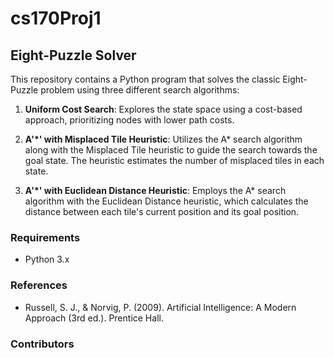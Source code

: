 # cs170Proj1
## Eight-Puzzle Solver

This repository contains a Python program that solves the classic Eight-Puzzle problem using three different search algorithms:

1. **Uniform Cost Search**: Explores the state space using a cost-based approach, prioritizing nodes with lower path costs.

2. **A'*' with Misplaced Tile Heuristic**: Utilizes the A* search algorithm along with the Misplaced Tile heuristic to guide the search towards the goal state. The heuristic estimates the number of misplaced tiles in each state.

3. **A'*' with Euclidean Distance Heuristic**: Employs the A* search algorithm with the Euclidean Distance heuristic, which calculates the distance between each tile's current position and its goal position.

### Requirements

- Python 3.x

### References

- Russell, S. J., & Norvig, P. (2009). Artificial Intelligence: A Modern Approach (3rd ed.). Prentice Hall.

### Contributors

